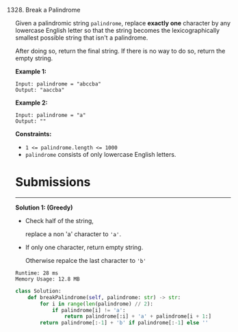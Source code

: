1328. Break a Palindrome

Given a palindromic string `palindrome`, replace **exactly one** character by any lowercase English letter so that the string becomes the lexicographically smallest possible string that isn't a palindrome.

After doing so, return the final string.  If there is no way to do so, return the empty string.

 

**Example 1:**
```
Input: palindrome = "abccba"
Output: "aaccba"
```

**Example 2:**
```
Input: palindrome = "a"
Output: ""
```

**Constraints:**

* `1 <= palindrome.length <= 1000`
* `palindrome` consists of only lowercase English letters.

# Submissions
---
**Solution 1: (Greedy)**

* Check half of the string,
    
    replace a non 'a' character to `'a'`.
* If only one character, return empty string.
    
    Otherwise repalce the last character to `'b'`

```
Runtime: 28 ms
Memory Usage: 12.8 MB
```
```python
class Solution:
    def breakPalindrome(self, palindrome: str) -> str:
        for i in range(len(palindrome) // 2):
            if palindrome[i] != 'a':
                return palindrome[:i] + 'a' + palindrome[i + 1:]
        return palindrome[:-1] + 'b' if palindrome[:-1] else ''
```